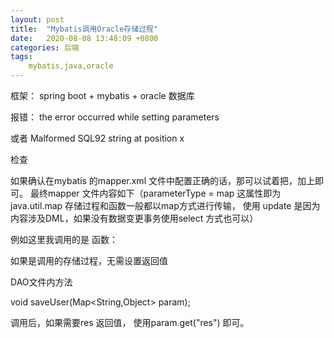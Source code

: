 ```yaml
---
layout: post
title:  "Mybatis调用Oracle存储过程"
date:   2020-08-08 13:48:09 +0800
categories: 后端
tags:
    mybatis,java,oracle
---
```

框架： spring boot + mybatis + oracle 数据库

报错：
the error occurred while setting parameters

或者
Malformed SQL92 string at position x
 
检查

如果确认在mybatis 的mapper.xml 文件中配置正确的话，那可以试着把<![CDATA[ ]]>，加上即可。
最终mapper 文件内容如下（parameterType = map 这属性即为 java.util.map 存储过程和函数一般都以map方式进行传输，
使用 update 是因为内容涉及DML，如果没有数据变更事务使用select 方式也可以）

例如这里我调用的是 函数：

<update id="saveUser" parameterType="map" statementType="CALLABLE">
<![CDATA[
{ #{res,mode=OUT,jdbcType = VARCHAR} = call sync_pgk.func_sync_user(
#{userId,mode=IN,jdbcType = DECIMAL},
#{enabledFlag ,mode=IN,jdbcType = VARCHAR},
#{masterOrg,mode=IN,jdbcType = VARCHAR} )
}
]]>
</update>

如果是调用的存储过程，无需设置返回值

<update id="saveUser" parameterType="map" statementType="CALLABLE">
<![CDATA[
{ call sync_pgk.func_sync_user(
#{userId,mode=IN,jdbcType = DECIMAL},
#{enabledFlag ,mode=IN,jdbcType = VARCHAR},
#{masterOrg,mode=IN,jdbcType = VARCHAR} )
}
]]>
</update>

DAO文件内方法

void saveUser(Map<String,Object> param);
 
调用后，如果需要res 返回值， 使用param.get("res") 即可。
